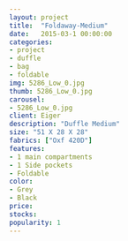 ```yaml
---
layout: project
title:  "Foldaway-Medium"
date:   2015-03-1 00:00:00
categories:
- project
- duffle
- bag
- foldable
img: 5286_Low_0.jpg
thumb: 5286_Low_0.jpg
carousel:
- 5286_Low_0.jpg
client: Eiger
description: "Duffle Medium" 
size: "51 X 28 X 28"
fabrics: ["Oxf 420D"]
features:  
- 1 main compartments
- 1 Side pockets
- Foldable
color: 
- Grey
- Black
price:
stocks:
popularity: 1
---
```

